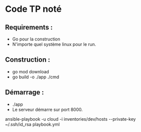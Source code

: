 # Code TP noté

## Requirements :

- Go pour la construction
- N'importe quel système linux pour le run.

## Construction :

- go mod download
- go build -o ./app ./cmd

## Démarrage :

- ./app
- Le serveur démarre sur port 8000.

ansible-playbook -u cloud -i inventories/dev/hosts --private-key ~/.ssh/id_rsa playbook.yml
